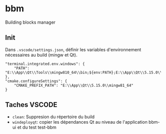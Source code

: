 # bbm
Building blocks manager

## Init
Dans `.vscode/settings.json`, définir les variables d'environnement nécessaires au build (mingw et Qt).

    "terminal.integrated.env.windows": {
        "PATH": "E:\\App\\Qt\\Tools\\mingw810_64\\bin;${env:PATH};E:\\App\\Qt\\5.15.0\\mingw81_64\\bin"
    },
    "cmake.configureSettings": { 
        "CMAKE_PREFIX_PATH": "E:\\App\\Qt\\5.15.0\\mingw81_64"
    }

## Taches VSCODE
* `clean`: Suppresion du répertoire du build
* `windeployqt`: copier les dépendances Qt au niveau de l'application bbm-ui et du test test-bbm

